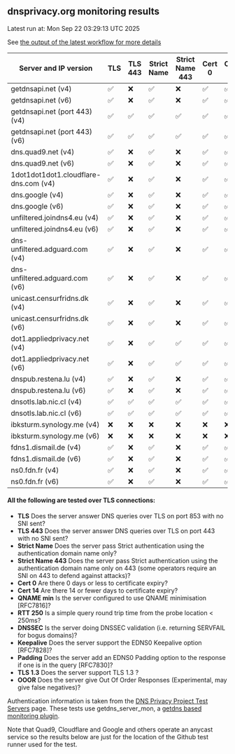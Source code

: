 ## dnsprivacy.org monitoring results
 
Latest run at:  Mon Sep 22 03:29:13 UTC 2025
 
See [the output of the latest workflow for more details](https://github.com/dnsprivacy/dnsprivacy-monitoring/actions/workflows/dnsprivacy-monitoring.yml)

|Server and IP version|TLS|TLS 443| Strict Name| Strict Name 443| Cert 0| Cert 14| QNAME min| RTT 250| DNSSEC| Keepalive| Padding| TLS 1.3| OOOR |
| ---  | --- |---  | ---         |---            | ---   |---     | ---      |---     | ---    |---      | ---    |---     | ---  |
| getdnsapi.net  (v4) |  :white_check_mark:  |  :x:  |  :white_check_mark:  |  :x:  |  :white_check_mark:  |  :white_check_mark:  |  :white_check_mark:  |  :x:  |  :white_check_mark:  |  :white_check_mark:  |  :white_check_mark:  |  :white_check_mark:  |  :white_check_mark:  |
| getdnsapi.net  (v6) |  :white_check_mark:  |  :x:  |  :white_check_mark:  |  :x:  |  :white_check_mark:  |  :white_check_mark:  |  :white_check_mark:  |  :x:  |  :white_check_mark:  |  :white_check_mark:  |  :white_check_mark:  |  :white_check_mark:  |  :white_check_mark:  |
| getdnsapi.net (port 443)  (v4) |  :white_check_mark:  |  :white_check_mark:  |  :white_check_mark:  |  :white_check_mark:  |  :white_check_mark:  |  :white_check_mark:  |  :white_check_mark:  |  :x:  |  :white_check_mark:  |  :white_check_mark:  |  :white_check_mark:  |  :white_check_mark:  |  :white_check_mark:  |
| getdnsapi.net (port 443)  (v6) |  :white_check_mark:  |  :white_check_mark:  |  :white_check_mark:  |  :white_check_mark:  |  :white_check_mark:  |  :white_check_mark:  |  :white_check_mark:  |  :x:  |  :white_check_mark:  |  :white_check_mark:  |  :white_check_mark:  |  :white_check_mark:  |  :white_check_mark:  |
| dns.quad9.net  (v4) |  :white_check_mark:  |  :x:  |  :white_check_mark:  |  :x:  |  :white_check_mark:  |  :white_check_mark:  |  :white_check_mark:  |  :white_check_mark:  |  :white_check_mark:  |  :x:  |  :x:  |  :white_check_mark:  |  :white_check_mark:  |
| dns.quad9.net  (v6) |  :white_check_mark:  |  :x:  |  :white_check_mark:  |  :x:  |  :white_check_mark:  |  :white_check_mark:  |  :white_check_mark:  |  :white_check_mark:  |  :white_check_mark:  |  :x:  |  :x:  |  :white_check_mark:  |  :x:  |
| 1dot1dot1dot1.cloudflare-dns.com  (v4) |  :white_check_mark:  |  :x:  |  :white_check_mark:  |  :x:  |  :white_check_mark:  |  :white_check_mark:  |  :white_check_mark:  |  :white_check_mark:  |  :white_check_mark:  |  :x:  |  :white_check_mark:  |  :white_check_mark:  |  :white_check_mark:  |
| dns.google  (v4) |  :white_check_mark:  |  :x:  |  :white_check_mark:  |  :x:  |  :white_check_mark:  |  :white_check_mark:  |  :white_check_mark:  |  :white_check_mark:  |  :white_check_mark:  |  :x:  |  :white_check_mark:  |  :white_check_mark:  |  :white_check_mark:  |
| dns.google  (v6) |  :white_check_mark:  |  :x:  |  :white_check_mark:  |  :x:  |  :white_check_mark:  |  :white_check_mark:  |  :white_check_mark:  |  :white_check_mark:  |  :white_check_mark:  |  :x:  |  :white_check_mark:  |  :white_check_mark:  |  :white_check_mark:  |
| unfiltered.joindns4.eu  (v4) |  :white_check_mark:  |  :x:  |  :white_check_mark:  |  :x:  |  :white_check_mark:  |  :white_check_mark:  |  :white_check_mark:  |  :white_check_mark:  |  :white_check_mark:  |  :white_check_mark:  |  :white_check_mark:  |  :white_check_mark:  |  :white_check_mark:  |
| unfiltered.joindns4.eu  (v6) |  :white_check_mark:  |  :x:  |  :white_check_mark:  |  :x:  |  :white_check_mark:  |  :white_check_mark:  |  :white_check_mark:  |  :white_check_mark:  |  :white_check_mark:  |  :white_check_mark:  |  :white_check_mark:  |  :white_check_mark:  |  :white_check_mark:  |
| dns-unfiltered.adguard.com  (v4) |  :white_check_mark:  |  :x:  |  :white_check_mark:  |  :x:  |  :white_check_mark:  |  :white_check_mark:  |  :white_check_mark:  |  :white_check_mark:  |  :white_check_mark:  |  :white_check_mark:  |  :white_check_mark:  |  :white_check_mark:  |  :white_check_mark:  |
| dns-unfiltered.adguard.com  (v6) |  :white_check_mark:  |  :x:  |  :white_check_mark:  |  :x:  |  :white_check_mark:  |  :white_check_mark:  |  :white_check_mark:  |  :white_check_mark:  |  :white_check_mark:  |  :white_check_mark:  |  :white_check_mark:  |  :white_check_mark:  |  :white_check_mark:  |
| unicast.censurfridns.dk  (v4) |  :white_check_mark:  |  :x:  |  :white_check_mark:  |  :x:  |  :white_check_mark:  |  :white_check_mark:  |  :white_check_mark:  |  :white_check_mark:  |  :white_check_mark:  |  :white_check_mark:  |  :x:  |  :white_check_mark:  |  :x:  |
| unicast.censurfridns.dk  (v6) |  :white_check_mark:  |  :x:  |  :white_check_mark:  |  :x:  |  :white_check_mark:  |  :white_check_mark:  |  :white_check_mark:  |  :white_check_mark:  |  :white_check_mark:  |  :white_check_mark:  |  :x:  |  :white_check_mark:  |  :x:  |
| dot1.appliedprivacy.net  (v4) |  :white_check_mark:  |  :x:  |  :white_check_mark:  |  :white_check_mark:  |  :white_check_mark:  |  :white_check_mark:  |  :white_check_mark:  |  :x:  |  :white_check_mark:  |  :white_check_mark:  |  :white_check_mark:  |  :white_check_mark:  |  :x:  |
| dot1.appliedprivacy.net  (v6) |  :white_check_mark:  |  :x:  |  :white_check_mark:  |  :white_check_mark:  |  :white_check_mark:  |  :white_check_mark:  |  :white_check_mark:  |  :white_check_mark:  |  :white_check_mark:  |  :x:  |  :white_check_mark:  |  :white_check_mark:  |  :white_check_mark:  |
| dnspub.restena.lu  (v4) |  :white_check_mark:  |  :x:  |  :white_check_mark:  |  :x:  |  :white_check_mark:  |  :white_check_mark:  |  :white_check_mark:  |  :white_check_mark:  |  :white_check_mark:  |  :white_check_mark:  |  :x:  |  :white_check_mark:  |  :x:  |
| dnspub.restena.lu  (v6) |  :white_check_mark:  |  :x:  |  :white_check_mark:  |  :x:  |  :white_check_mark:  |  :white_check_mark:  |  :white_check_mark:  |  :white_check_mark:  |  :white_check_mark:  |  :white_check_mark:  |  :x:  |  :white_check_mark:  |  :x:  |
| dnsotls.lab.nic.cl  (v4) |  :white_check_mark:  |  :white_check_mark:  |  :white_check_mark:  |  :white_check_mark:  |  :white_check_mark:  |  :white_check_mark:  |  :white_check_mark:  |  :white_check_mark:  |  :white_check_mark:  |  :white_check_mark:  |  :white_check_mark:  |  :x:  |  :white_check_mark:  |
| dnsotls.lab.nic.cl  (v6) |  :white_check_mark:  |  :white_check_mark:  |  :white_check_mark:  |  :white_check_mark:  |  :white_check_mark:  |  :white_check_mark:  |  :white_check_mark:  |  :white_check_mark:  |  :white_check_mark:  |  :white_check_mark:  |  :white_check_mark:  |  :x:  |  :white_check_mark:  |
| ibksturm.synology.me  (v4) |  :x:  |  :x:  |  :x:  |  :x:  |  :x:  |  :x:  |  :x:  |  :x:  |  :x:  |  :x:  |  :x:  |  :x:  |  :x:  |
| ibksturm.synology.me  (v6) |  :x:  |  :x:  |  :x:  |  :x:  |  :x:  |  :x:  |  :x:  |  :x:  |  :x:  |  :x:  |  :x:  |  :x:  |  :x:  |
| fdns1.dismail.de  (v4) |  :white_check_mark:  |  :x:  |  :white_check_mark:  |  :x:  |  :white_check_mark:  |  :white_check_mark:  |  :x:  |  :x:  |  :white_check_mark:  |  :x:  |  :x:  |  :white_check_mark:  |  :x:  |
| fdns1.dismail.de  (v6) |  :white_check_mark:  |  :x:  |  :white_check_mark:  |  :x:  |  :white_check_mark:  |  :white_check_mark:  |  :x:  |  :x:  |  :white_check_mark:  |  :x:  |  :x:  |  :white_check_mark:  |  :x:  |
| ns0.fdn.fr  (v4) |  :white_check_mark:  |  :x:  |  :white_check_mark:  |  :x:  |  :white_check_mark:  |  :white_check_mark:  |  :white_check_mark:  |  :white_check_mark:  |  :x:  |  :x:  |  :x:  |  :white_check_mark:  |  :x:  |
| ns0.fdn.fr  (v6) |  :white_check_mark:  |  :x:  |  :white_check_mark:  |  :x:  |  :white_check_mark:  |  :white_check_mark:  |  :white_check_mark:  |  :white_check_mark:  |  :white_check_mark:  |  :x:  |  :x:  |  :white_check_mark:  |  :x:  |
####  All the following are tested over TLS connections:

 * **TLS** Does the server answer DNS queries over TLS on port 853 with no SNI sent?
 * **TLS 443** Does the server answer DNS queries over TLS on port 443 with no SNI sent?
 * **Strict Name** Does the server pass Strict authentication using the authentication domain name only?
 * **Strict Name 443** Does the server pass Strict authentication using the authentication domain name only on 443 (some operators require an SNI on 443 to defend against attacks)?
 * **Cert 0** Are there 0 days or less to certificate expiry?
 * **Cert 14** Are there 14 or fewer days to certificate expiry?
 * **QNAME min** Is the server configured to use QNAME minimisation [RFC7816]?
 * **RTT 250** Is a simple query round trip time from the probe location < 250ms?
 * **DNSSEC** Is the server doing DNSSEC validation (i.e. returning SERVFAIL for bogus domains)?
 * **Keepalive** Does the server support the EDNS0 Keepalive option [RFC7828]?
 * **Padding** Does the server add an EDNS0 Padding option to the response if one is in the query [RFC7830]?
 * **TLS 1.3** Does the server support TLS 1.3 ?
 * **OOOR** Does the server give Out Of Order Responses (Experimental, may give false negatives)?

Authentication information is taken from the [DNS Privacy Project Test Servers](https://dnsprivacy.org/wiki/display/DP/DNS+Privacy+Test+Servers) page. These tests use getdns_server_mon, a [getdns based monitoring plugin](https://github.com/getdnsapi/getdns/tree/develop/src/tools).

Note that Quad9, Cloudflare and Google and others operate an anycast service so the results below are just for the location of the Github test runner used for the test.

